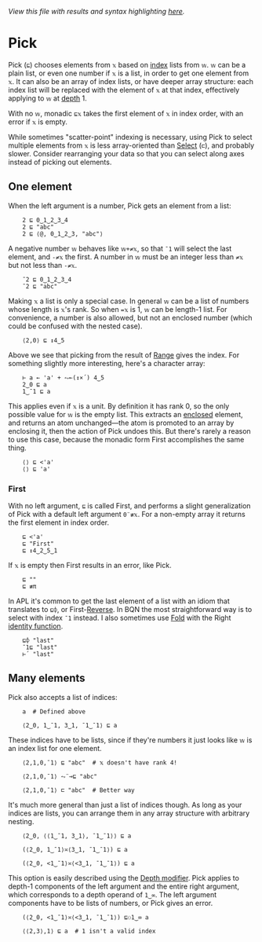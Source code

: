 *View this file with results and syntax highlighting [here](https://mlochbaum.github.io/BQN/doc/pick.html).*

# Pick

Pick (`⊑`) chooses elements from `𝕩` based on [index](indices.md) lists from `𝕨`. `𝕨` can be a plain list, or even one number if `𝕩` is a list, in order to get one element from `𝕩`. It can also be an array of index lists, or have deeper array structure: each index list will be replaced with the element of `𝕩` at that index, effectively applying to `𝕨` at [depth](depth.md#the-depth-modifier) 1.

With no `𝕨`, monadic `⊑𝕩` takes the first element of `𝕩` in index order, with an error if `𝕩` is empty.

While sometimes "scatter-point" indexing is necessary, using Pick to select multiple elements from `𝕩` is less array-oriented than [Select](select.md) (`⊏`), and probably slower. Consider rearranging your data so that you can select along axes instead of picking out elements.

## One element

When the left argument is a number, Pick gets an element from a list:

        2 ⊑ 0‿1‿2‿3‿4
        2 ⊑ "abc"
        2 ⊑ ⟨@, 0‿1‿2‿3, "abc"⟩

A negative number `𝕨` behaves like `𝕨+≠𝕩`, so that `¯1` will select the last element, and `-≠𝕩` the first. A number in `𝕨` must be an integer less than `≠𝕩` but not less than `-≠𝕩`.

        ¯2 ⊑ 0‿1‿2‿3‿4
        ¯2 ⊑ "abc"

Making `𝕩` a list is only a special case. In general `𝕨` can be a list of numbers whose length is `𝕩`'s rank. So when `=𝕩` is 1, `𝕨` can be length-1 list. For convenience, a number is also allowed, but not an enclosed number (which could be confused with the nested case).

        ⟨2,0⟩ ⊑ ↕4‿5

Above we see that picking from the result of [Range](range.md) gives the index. For something slightly more interesting, here's a character array:

        ⊢ a ← 'a' + ⥊⟜(↕×´) 4‿5
        2‿0 ⊑ a
        1‿¯1 ⊑ a

This applies even if `𝕩` is a unit. By definition it has rank 0, so the only possible value for `𝕨` is the empty list. This extracts an [enclosed](enclose.md) element, and returns an atom unchanged—the atom is promoted to an array by enclosing it, then the action of Pick undoes this. But there's rarely a reason to use this case, because the monadic form First accomplishes the same thing.

        ⟨⟩ ⊑ <'a'
        ⟨⟩ ⊑ 'a'

### First

With no left argument, `⊑` is called First, and performs a slight generalization of Pick with a default left argument `0¨≢𝕩`. For a non-empty array it returns the first element in index order.

        ⊑ <'a'
        ⊑ "First"
        ⊑ ↕4‿2‿5‿1

If `𝕩` is empty then First results in an error, like Pick.

        ⊑ ""
        ⊑ ≢π

In APL it's common to get the last element of a list with an idiom that translates to `⊑⌽`, or First-[Reverse](reverse.md). In BQN the most straightforward way is to select with index `¯1` instead. I also sometimes use [Fold](fold.md) with the Right [identity function](identity.md).

        ⊑⌽ "last"
        ¯1⊑ "last"
        ⊢´ "last"

## Many elements

Pick also accepts a list of indices:

        a  # Defined above

        ⟨2‿0, 1‿¯1, 3‿1, ¯1‿¯1⟩ ⊑ a

These indices have to be lists, since if they're numbers it just looks like `𝕨` is an index list for one element.

        ⟨2,1,0,¯1⟩ ⊑ "abc"  # 𝕩 doesn't have rank 4!

        ⟨2,1,0,¯1⟩ ⥊¨⊸⊑ "abc"

        ⟨2,1,0,¯1⟩ ⊏ "abc"  # Better way

It's much more general than just a list of indices though. As long as your indices are lists, you can arrange them in any array structure with arbitrary nesting.

        ⟨2‿0, ⟨⟨1‿¯1, 3‿1⟩, ¯1‿¯1⟩⟩ ⊑ a

        (⟨2‿0, 1‿¯1⟩≍⟨3‿1, ¯1‿¯1⟩) ⊑ a

        (⟨2‿0, <1‿¯1⟩≍⟨<3‿1, ¯1‿¯1⟩) ⊑ a

This option is easily described using the [Depth modifier](depth.md#the-depth-modifier). Pick applies to depth-1 components of the left argument and the entire right argument, which corresponds to a depth operand of `1‿∞`. The left argument components have to be lists of numbers, or Pick gives an error.

        (⟨2‿0, <1‿¯1⟩≍⟨<3‿1, ¯1‿¯1⟩) ⊑⚇1‿∞ a

        ⟨⟨2,3⟩,1⟩ ⊑ a  # 1 isn't a valid index
